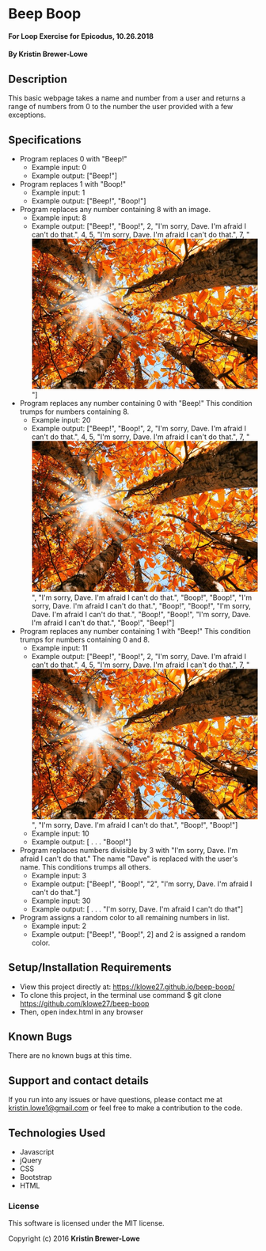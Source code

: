 # Beep Boop

#### For Loop Exercise for Epicodus, 10.26.2018

#### By Kristin Brewer-Lowe

## Description

This basic webpage takes a name and number from a user and returns a range of numbers from 0 to the number the user provided with a few exceptions.

## Specifications

* Program replaces 0 with "Beep!"
  * Example input: 0
  * Example output: ["Beep!"]
* Program replaces 1 with "Boop!"
  * Example input: 1
  * Example output: ["Beep!", "Boop!"]
* Program replaces any number containing 8 with an image.
  * Example input: 8
  * Example output: ["Beep!", "Boop!", 2, "I'm sorry, Dave. I'm afraid I can't do that.", 4, 5, "I'm sorry, Dave. I'm afraid I can't do that.", 7, "<img src='img/autumn.jpg'>"]
* Program replaces any number containing 0 with "Beep!" This condition trumps for numbers containing 8.
  * Example input: 20
  * Example output: ["Beep!", "Boop!", 2, "I'm sorry, Dave. I'm afraid I can't do that.", 4, 5, "I'm sorry, Dave. I'm afraid I can't do that.", 7, "<img src='img/autumn.jpg'>", "I'm sorry, Dave. I'm afraid I can't do that.", "Boop!", "Boop!", "I'm sorry, Dave. I'm afraid I can't do that.", "Boop!", "Boop!", "I'm sorry, Dave. I'm afraid I can't do that.", "Boop!", "Boop!", "I'm sorry, Dave. I'm afraid I can't do that.", "Boop!", "Beep!"]
* Program replaces any number containing 1 with "Beep!" This condition trumps for numbers containing 0 and 8.
  * Example input: 11
  * Example output: ["Beep!", "Boop!", 2, "I'm sorry, Dave. I'm afraid I can't do that.", 4, 5, "I'm sorry, Dave. I'm afraid I can't do that.", 7, "<img src='img/autumn.jpg'>", "I'm sorry, Dave. I'm afraid I can't do that.", "Boop!", "Boop!"]
  * Example input: 10
  * Example output: [ . . . "Boop!"]
* Program replaces numbers divisible by 3 with "I'm sorry, Dave. I'm afraid I can't do that." The name "Dave" is replaced with the user's name. This conditions trumps all others.
  * Example input: 3
  * Example output: ["Beep!", "Boop!", "2", "I'm sorry, Dave. I'm afraid I can't do that."]
  * Example input: 30
  * Example output: [ . . . "I'm sorry, Dave. I'm afraid I can't do that"]
* Program assigns a random color to all remaining numbers in list.
  * Example input: 2
  * Example output: ["Beep!", "Boop!", 2] and 2 is assigned a random color.

## Setup/Installation Requirements

* View this project directly at: https://klowe27.github.io/beep-boop/
* To clone this project, in the terminal use command $ git clone https://github.com/klowe27/beep-boop
* Then, open index.html in any browser

## Known Bugs

There are no known bugs at this time.

## Support and contact details

If you run into any issues or have questions, please contact me at kristin.lowe1@gmail.com or feel free to make a contribution to the code.

## Technologies Used

* Javascript
* jQuery
* CSS
* Bootstrap
* HTML

### License

This software is licensed under the MIT license.

Copyright (c) 2016 **Kristin Brewer-Lowe**
